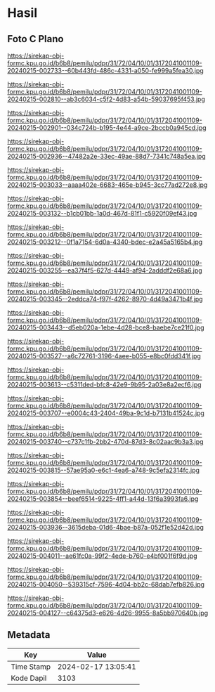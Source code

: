 # Hasil

## Foto C Plano

https://sirekap-obj-formc.kpu.go.id/b6b8/pemilu/pdpr/31/72/04/10/01/3172041001109-20240215-002733--60b443fd-486c-4331-a050-fe999a5fea30.jpg

https://sirekap-obj-formc.kpu.go.id/b6b8/pemilu/pdpr/31/72/04/10/01/3172041001109-20240215-002810--ab3c6034-c5f2-4d83-a54b-59037695f453.jpg

https://sirekap-obj-formc.kpu.go.id/b6b8/pemilu/pdpr/31/72/04/10/01/3172041001109-20240215-002901--034c724b-b195-4e44-a9ce-2bccb0a945cd.jpg

https://sirekap-obj-formc.kpu.go.id/b6b8/pemilu/pdpr/31/72/04/10/01/3172041001109-20240215-002936--47482a2e-33ec-49ae-88d7-7341c748a5ea.jpg

https://sirekap-obj-formc.kpu.go.id/b6b8/pemilu/pdpr/31/72/04/10/01/3172041001109-20240215-003033--aaaa402e-6683-465e-b945-3cc77ad272e8.jpg

https://sirekap-obj-formc.kpu.go.id/b6b8/pemilu/pdpr/31/72/04/10/01/3172041001109-20240215-003132--b1cb01bb-1a0d-467d-81f1-c5920f09ef43.jpg

https://sirekap-obj-formc.kpu.go.id/b6b8/pemilu/pdpr/31/72/04/10/01/3172041001109-20240215-003212--0f1a7154-6d0a-4340-bdec-e2a45a5165b4.jpg

https://sirekap-obj-formc.kpu.go.id/b6b8/pemilu/pdpr/31/72/04/10/01/3172041001109-20240215-003255--ea37f4f5-627d-4449-af94-2adddf2e68a6.jpg

https://sirekap-obj-formc.kpu.go.id/b6b8/pemilu/pdpr/31/72/04/10/01/3172041001109-20240215-003345--2eddca74-f97f-4262-8970-4d49a3471b4f.jpg

https://sirekap-obj-formc.kpu.go.id/b6b8/pemilu/pdpr/31/72/04/10/01/3172041001109-20240215-003443--d5eb020a-1ebe-4d28-bce8-baebe7ce21f0.jpg

https://sirekap-obj-formc.kpu.go.id/b6b8/pemilu/pdpr/31/72/04/10/01/3172041001109-20240215-003527--a6c72761-3196-4aee-b055-e8bc0fdd341f.jpg

https://sirekap-obj-formc.kpu.go.id/b6b8/pemilu/pdpr/31/72/04/10/01/3172041001109-20240215-003613--c5311ded-bfc8-42e9-9b95-2a03e8a2ecf6.jpg

https://sirekap-obj-formc.kpu.go.id/b6b8/pemilu/pdpr/31/72/04/10/01/3172041001109-20240215-003707--e0004c43-2404-49ba-9c1d-b7131b41524c.jpg

https://sirekap-obj-formc.kpu.go.id/b6b8/pemilu/pdpr/31/72/04/10/01/3172041001109-20240215-003740--c737c1fb-2bb2-470d-87d3-8c02aac9b3a3.jpg

https://sirekap-obj-formc.kpu.go.id/b6b8/pemilu/pdpr/31/72/04/10/01/3172041001109-20240215-003815--57ae95a0-e6c1-4ea6-a748-9c5efa2314fc.jpg

https://sirekap-obj-formc.kpu.go.id/b6b8/pemilu/pdpr/31/72/04/10/01/3172041001109-20240215-003854--beef6514-9225-4ff1-a44d-13f6a3993fa6.jpg

https://sirekap-obj-formc.kpu.go.id/b6b8/pemilu/pdpr/31/72/04/10/01/3172041001109-20240215-003936--3615deba-01d6-4bae-b87a-052f1e52d42d.jpg

https://sirekap-obj-formc.kpu.go.id/b6b8/pemilu/pdpr/31/72/04/10/01/3172041001109-20240215-004011--ae61fc0a-99f2-4ede-b760-e4bf001f6f9d.jpg

https://sirekap-obj-formc.kpu.go.id/b6b8/pemilu/pdpr/31/72/04/10/01/3172041001109-20240215-004050--539315cf-7596-4d04-bb2c-68dab7efb826.jpg

https://sirekap-obj-formc.kpu.go.id/b6b8/pemilu/pdpr/31/72/04/10/01/3172041001109-20240215-004127--c64375d3-e626-4d26-9955-8a5bb970640b.jpg


## Metadata

| Key        | Value               |
| ---------- | ------------------- |
| Time Stamp | 2024-02-17 13:05:41 |
| Kode Dapil | 3103                |



